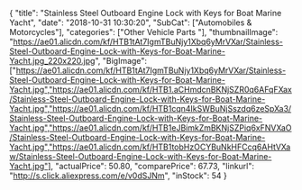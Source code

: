 {
	"title": "Stainless Steel Outboard Engine Lock with Keys for Boat Marine Yacht",
	"date": "2018-10-31 10:30:20",
	"SubCat": ["Automobiles & Motorcycles"],
	"categories": ["Other Vehicle Parts "],
	"thumbnailImage": "https://ae01.alicdn.com/kf/HTB1tAt7IgmTBuNjy1Xbq6yMrVXar/Stainless-Steel-Outboard-Engine-Lock-with-Keys-for-Boat-Marine-Yacht.jpg_220x220.jpg",
	"BigImage": ["https://ae01.alicdn.com/kf/HTB1tAt7IgmTBuNjy1Xbq6yMrVXar/Stainless-Steel-Outboard-Engine-Lock-with-Keys-for-Boat-Marine-Yacht.jpg","https://ae01.alicdn.com/kf/HTB1.aCHmdcnBKNjSZR0q6AFqFXax/Stainless-Steel-Outboard-Engine-Lock-with-Keys-for-Boat-Marine-Yacht.jpg","https://ae01.alicdn.com/kf/HTB1cqn4IkSWBuNjSszdq6zeSpXa3/Stainless-Steel-Outboard-Engine-Lock-with-Keys-for-Boat-Marine-Yacht.jpg","https://ae01.alicdn.com/kf/HTB1eJBimkZmBKNjSZPiq6xFNVXaO/Stainless-Steel-Outboard-Engine-Lock-with-Keys-for-Boat-Marine-Yacht.jpg","https://ae01.alicdn.com/kf/HTB1tobHzOCYBuNkHFCcq6AHtVXaw/Stainless-Steel-Outboard-Engine-Lock-with-Keys-for-Boat-Marine-Yacht.jpg"],
	"actualPrice": 50.80,
	"comparePrice": 67.73,
	"linkurl": "http://s.click.aliexpress.com/e/v0dSJNm",
	"inStock": 54
}
